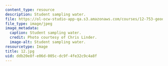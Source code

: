 ```yaml
---
content_type: resource
description: Student sampling water.
file: https://ol-ocw-studio-app-qa.s3.amazonaws.com/courses/12-753-geodynamics-seminar-spring-2006/ddb20e8fe06d005cdc9f4fe32c9c4a8f_12.jpg
file_type: image/jpeg
image_metadata:
  caption: Student sampling water.
  credit: Photo courtesy of Chris Linder.
  image-alt: Student sampling water.
resourcetype: Image
title: 12.jpg
uid: ddb20e8f-e06d-005c-dc9f-4fe32c9c4a8f
---
```


